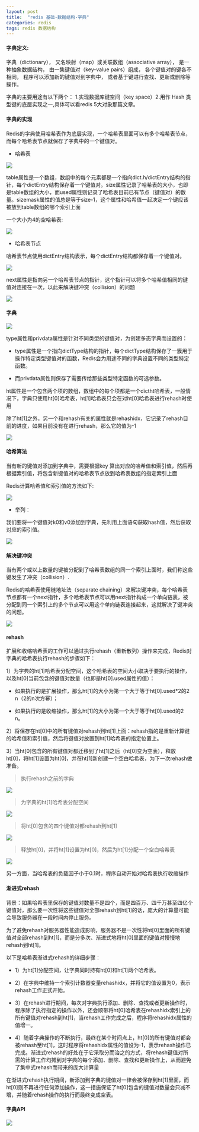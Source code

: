 ```yaml
---
layout: post
title:  "redis 基础-数据结构-字典"
categories: redis
tags: redis 数据结构
---
```




#### 字典定义:

字典（dictionary）， 又名映射（map）或关联数组（associative array）， 是一种抽象数据结构， 由一集键值对（key-value pairs）组成， 各个键值对的键各不相同， 程序可以添加新的键值对到字典中， 或者基于键进行查找、更新或删除等操作。

<!--more-->

字典的主要用途有以下两个： 1.实现数据库键空间（key space）2.用作 Hash 类型键的底层实现之一,具体可以看redis 5大对象那篇文章。

#### 字典的实现

Redis的字典使用哈希表作为底层实现，一个哈希表里面可以有多个哈希表节点，而每个哈希表节点就保存了字典中的一个键值对。

* 哈希表

![](https://tva1.sinaimg.cn/large/007S8ZIlgy1gh6x5esz0sj317w0h4dim.jpg)

table属性是一个数组，数组中的每个元素都是一个指向dict.h/dictEntry结构的指针，每个dictEntry结构保存着一个键值对。size属性记录了哈希表的大小，也即是table数组的大小，而used属性则记录了哈希表目前已有节点（键值对）的数量。sizemask属性的值总是等于size-1，这个属性和哈希值一起决定一个键应该被放到table数组的哪个索引上面

一个大小为4的空哈希表:

![](https://tva1.sinaimg.cn/large/007S8ZIlgy1gh6x8e3dn2j30xa0eeq62.jpg)

* 哈希表节点

哈希表节点使用dictEntry结构表示，每个dictEntry结构都保存着一个键值对。

![](https://tva1.sinaimg.cn/large/007S8ZIlgy1gh7nrf2momj317o0icdhx.jpg)

next属性是指向另一个哈希表节点的指针，这个指针可以将多个哈希值相同的键值对连接在一次，以此来解决键冲突（collision）的问题

![](https://tva1.sinaimg.cn/large/007S8ZIlgy1gh7nu7hg4qj312w08m0un.jpg)

#### 字典

![](https://tva1.sinaimg.cn/large/007S8ZIlgy1gh7nx14aclj317s0hc413.jpg)

type属性和privdata属性是针对不同类型的键值对，为创建多态字典而设置的：

 * type属性是一个指向dictType结构的指针，每个dictType结构保存了一簇用于操作特定类型键值对的函数，Redis会为用途不同的字典设置不同的类型特定函数。

 * 而privdata属性则保存了需要传给那些类型特定函数的可选参数。

ht属性是一个包含两个项的数组，数组中的每个项都是一个dictht哈希表，一般情况下，字典只使用ht[0]哈希表，ht[1]哈希表只会在对ht[0]哈希表进行rehash时使用

除了ht[1]之外，另一个和rehash有关的属性就是rehashidx，它记录了rehash目前的进度，如果目前没有在进行rehash，那么它的值为-1

![](https://tva1.sinaimg.cn/large/007S8ZIlgy1gh7o1vruinj316c0fygot.jpg)

#### 哈希算法

当有新的键值对添加到字典中，需要根据key 算出对应的哈希值和索引值，然后再根据索引值，将包含新键值对的哈希表节点放到哈希表数组的指定索引上面

Redis计算哈希值和索引值的方法如下:

![](https://tva1.sinaimg.cn/large/007S8ZIlgy1gh7o7ofn6gj318208odhy.jpg)

  * 举列：
  
  我们要将一个键值对k0和v0添加到字典，先利用上面语句获取hash值，然后获取对应的索引值。
  
  ![](https://tva1.sinaimg.cn/large/007S8ZIlgy1gh7oaramw2j31560caacn.jpg)
  
#### 解决键冲突

当有两个或以上数量的键被分配到了哈希表数组的同一个索引上面时，我们称这些键发生了冲突（collision）.

Redis的哈希表使用链地址法（separate chaining）来解决键冲突，每个哈希表节点都有一个next指针，多个哈希表节点可以用next指针构成一个单向链表，被分配到同一个索引上的多个节点可以用这个单向链表连接起来，这就解决了键冲突的问题。  

![](https://tva1.sinaimg.cn/large/007S8ZIlgy1gh7t7jdv02j30z40bgacf.jpg)

#### rehash

扩展和收缩哈希表的工作可以通过执行rehash（重新散列）操作来完成，Redis对字典的哈希表执行rehash的步骤如下：

1）为字典的ht[1]哈希表分配空间，这个哈希表的空间大小取决于要执行的操作，以及ht[0]当前包含的键值对数量（也即是ht[0].used属性的值）：

   * 如果执行的是扩展操作，那么ht[1]的大小为第一个大于等于ht[0].used*2的2 n（2的n次方幂）；
   
   * 如果执行的是收缩操作，那么ht[1]的大小为第一个大于等于ht[0].used的2 n。
   
2）将保存在ht[0]中的所有键值对rehash到ht[1]上面：rehash指的是重新计算键的哈希值和索引值，然后将键值对放置到ht[1]哈希表的指定位置上。

3）当ht[0]包含的所有键值对都迁移到了ht[1]之后（ht[0]变为空表），释放ht[0]，将ht[1]设置为ht[0]，并在ht[1]新创建一个空白哈希表，为下一次rehash做准备。

>执行rehash之前的字典

![](https://tva1.sinaimg.cn/large/007S8ZIlgy1gh7tfuiudnj310a0hi0wp.jpg)

>为字典的ht[1]哈希表分配空间

![](https://tva1.sinaimg.cn/large/007S8ZIlgy1gh7tfuiudnj310a0hi0wp.jpg)

>将ht[0]包含的四个键值对都rehash到ht[1]

![](https://tva1.sinaimg.cn/large/007S8ZIlgy1gh7ticpjpwj314c0i8434.jpg)

>释放ht[0]，并将ht[1]设置为ht[0]，然后为ht[1]分配一个空白哈希表

![](https://tva1.sinaimg.cn/large/007S8ZIlgy1gh7tiy9y4vj310k0huwik.jpg)

另一方面，当哈希表的负载因子小于0.1时，程序自动开始对哈希表执行收缩操作

#### 渐进式rehash

背景：如果哈希表里保存的键值对数量不是四个，而是四百万、四千万甚至四亿个键值对，那么要一次性将这些键值对全部rehash到ht[1]的话，庞大的计算量可能会导致服务器在一段时间内停止服务。

为了避免rehash对服务器性能造成影响，服务器不是一次性将ht[0]里面的所有键值对全部rehash到ht[1]，而是分多次、渐进式地将ht[0]里面的键值对慢慢地rehash到ht[1]。

以下是哈希表渐进式rehash的详细步骤：

* 1）为ht[1]分配空间，让字典同时持有ht[0]和ht[1]两个哈希表。

* 2）在字典中维持一个索引计数器变量rehashidx，并将它的值设置为0，表示rehash工作正式开始。

* 3）在rehash进行期间，每次对字典执行添加、删除、查找或者更新操作时，程序除了执行指定的操作以外，还会顺带将ht[0]哈希表在rehashidx索引上的所有键值对rehash到ht[1]，当rehash工作完成之后，程序将rehashidx属性的值增一。

* 4）随着字典操作的不断执行，最终在某个时间点上，ht[0]的所有键值对都会被rehash至ht[1]，这时程序将rehashidx属性的值设为-1，表示rehash操作已完成。渐进式rehash的好处在于它采取分而治之的方式，将rehash键值对所需的计算工作均摊到对字典的每个添加、删除、查找和更新操作上，从而避免了集中式rehash而带来的庞大计算量

在渐进式rehash执行期间，新添加到字典的键值对一律会被保存到ht[1]里面，而ht[0]则不再进行任何添加操作，这一措施保证了ht[0]包含的键值对数量会只减不增，并随着rehash操作的执行而最终变成空表。

#### 字典API

![](https://tva1.sinaimg.cn/large/007S8ZIlgy1gh7w8rgux8j31080bk0x6.jpg)
